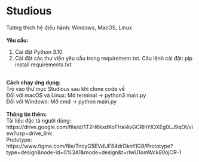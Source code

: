 # Studious
Tương thích hệ điều hành: Windows, MacOS, Linux <br>
<br>
<b>Yêu cầu:</b> <br>
<ol>
 <li>Cài đặt Python 3.10</li>
 <li>Cài đặt các thư viện yêu cầu trong requirement.txt. Câu lệnh cài đặt: pip install requirements.txt</li>
</ol>
<br>
<b>Cách chạy ứng dụng:</b> <br>
Trỏ vào thư mục Studious sau khi clone code về <br>
Đối với macOS và Linux: Mở terminal -> python3 main.py <br>
Đối với Windows: Mở cmd -> python main.py <br>
<br>
<b>Thông tin thêm:</b> <br>
Tài liệu đặc tả người dùng: https://drive.google.com/file/d/1T2H6kxdKoFHai4vGCRHYIOXEg0LJ9qDt/view?usp=drive_link <br>
Prototype: https://www.figma.com/file/TncyG5EVdUF84drDknYlG8/Prototype?type=design&node-id=0%3A1&mode=design&t=rIwU1omWck80ojCR-1 <br>
